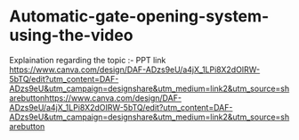 # Automatic-gate-opening-system-using-the-video
Explaination regarding the topic :-
PPT link
 https://www.canva.com/design/DAF-ADzs9eU/a4jX_1LPi8X2dOIRW-5bTQ/edit?utm_content=DAF-ADzs9eU&utm_campaign=designshare&utm_medium=link2&utm_source=sharebuttonhttps://www.canva.com/design/DAF-ADzs9eU/a4jX_1LPi8X2dOIRW-5bTQ/edit?utm_content=DAF-ADzs9eU&utm_campaign=designshare&utm_medium=link2&utm_source=sharebutton
